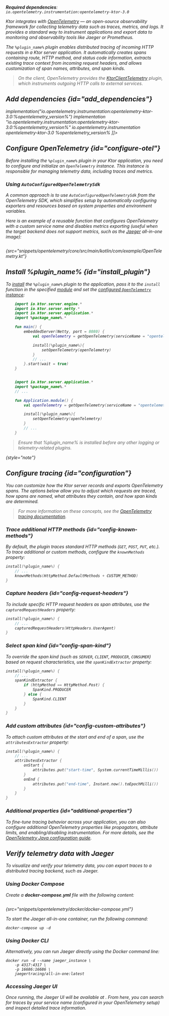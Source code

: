 [//]: # (title: Distributed tracing with OpenTelemetry in Ktor Server)

<show-structure for="chapter" depth="2"/>
<primary-label ref="server-plugin"/>
<var name="plugin_name" value="KtorServerTelemetry"/>
<var name="package_name" value="io.opentelemetry.instrumentation"/>
<var name="artifact_name" value="opentelemetry-ktor-3.0"/>

<tldr>
<p>
<b>Required dependencies</b>: <code>io.opentelemetry.instrumentation:opentelemetry-ktor-3.0</code>
</p>
<var name="example_name" value="opentelemetry"/>
<include from="lib.topic" element-id="download_example"/>
</tldr>

<snippet id="opentelemetry-description">

Ktor integrates with [OpenTelemetry](https://opentelemetry.io/) — an open-source observability framework for collecting
telemetry data such as traces, metrics, and logs. It provides a standard way to instrument applications and export data
to monitoring and observability tools like Jaeger or Prometheus.

</snippet>

The `%plugin_name%` plugin enables distributed tracing of incoming HTTP requests in a Ktor server application.  It
automatically creates spans containing route, HTTP method, and status code information, extracts existing trace context
from incoming request headers, and allows customization of span names, attributes, and span kinds.

> On the client, OpenTelemetry provides the [KtorClientTelemetry](client-opentelemetry.md) plugin, which instruments
> outgoing HTTP calls to external services.

## Add dependencies {id="add_dependencies"}

<include from="lib.topic" element-id="add_ktor_artifact_intro"/>

<tabs group="languages">
    <tab title="Gradle (Kotlin)" group-key="kotlin">
        <code-block lang="Kotlin">
            implementation("io.opentelemetry.instrumentation:opentelemetry-ktor-3.0:%opentelemetry_version%")
        </code-block>
    </tab>
    <tab title="Gradle (Groovy)" group-key="groovy">
        <code-block lang="Groovy">
            implementation "io.opentelemetry.instrumentation:opentelemetry-ktor-3.0:%opentelemetry_version%"
        </code-block>
    </tab>
    <tab title="Maven" group-key="maven">
        <code-block lang="XML">
        <![CDATA[
             <dependencies>
              <dependency>
                <groupId>io.opentelemetry.instrumentation</groupId>
                <artifactId>opentelemetry-ktor-3.0</artifactId>
                <version>%opentelemetry_version%</version>
              </dependency>
            </dependencies>
            ]]>
        </code-block>
    </tab>
</tabs>

## Configure OpenTelemetry {id="configure-otel"}

Before installing the `%plugin_name%` plugin in your Ktor application, you need to configure and initialize an
`OpenTelemetry` instance. This instance is responsible for managing telemetry data, including traces and metrics.

### Using `AutoConfiguredOpenTelemetrySdk`

A common approach is to use `AutoConfiguredOpenTelemetrySdk` from the OpenTelemetry SDK, which simplifies setup by
automatically configuring exporters and resources based on system properties and environment variables.

Here is an example of a reusable function that configures OpenTelemetry with a custom service name and disables
metrics exporting (useful when the target backend does not support metrics, such as the
[Jaeger](https://www.jaegertracing.io/) all-in-one image):

```kotlin
```

{src="snippets/opentelemetry/core/src/main/kotlin/com/example/OpenTelemetry.kt"}

## Install %plugin_name% {id="install_plugin"}

To [install](server-plugins.md#install) the `%plugin_name%` plugin to the application, pass it to the `install` function
in the specified [module](server-modules.md) and set the [configured `OpenTelemetry` instance](#configure-otel):

<tabs>
<tab title="embeddedServer">

```kotlin
    import io.ktor.server.engine.*
    import io.ktor.server.netty.*
    import io.ktor.server.application.*
    import %package_name%.*

    fun main() {
        embeddedServer(Netty, port = 8080) {
            val openTelemetry = getOpenTelemetry(serviceName = "opentelemetry-ktor-server")

            install(%plugin_name%){
                setOpenTelemetry(openTelemetry)
            }
            // ...
        }.start(wait = true)
    }
```
</tab>
<tab title="module">

```kotlin

    import io.ktor.server.application.*
    import %package_name%.*
    // ...

    fun Application.module() {
        val openTelemetry = getOpenTelemetry(serviceName = "opentelemetry-ktor-server")

        install(%plugin_name%){
            setOpenTelemetry(openTelemetry)
        }
        // ...
    }
```
</tab>
</tabs>

> Ensure that %plugin_name% is installed before any other logging or telemetry-related plugins.
> 
{style="note"}


## Configure tracing {id="configuration"}

You can customize how the Ktor server records and exports OpenTelemetry spans. The options below allow you to adjust
which requests are traced, how spans are named, what attributes they contain, and how span kinds are determined.

> For more information on these concepts, see the
> [OpenTelemetry tracing documentation](https://opentelemetry.io/docs/concepts/signals/traces/).

### Trace additional HTTP methods {id="config-known-methods"}

By default, the plugin traces standard HTTP methods (`GET`, `POST`, `PUT`, etc.). To trace additional or custom methods,
configure the `knownMethods` property:

```kotlin
install(%plugin_name%) {
    // ...
    knownMethods(HttpMethod.DefaultMethods + CUSTOM_METHOD)
}
```

### Capture headers {id="config-request-headers"}

To include specific HTTP request headers as span attributes, use the `capturedRequestHeaders` property:

```kotlin
install(%plugin_name%) {
    // ...
    capturedRequestHeaders(HttpHeaders.UserAgent)
}
```

### Select span kind {id="config-span-kind"}

To override the span kind (such as `SERVER`, `CLIENT`, `PRODUCER`, `CONSUMER`) based on request characteristics,
use the `spanKindExtractor` property:

```kotlin
install(%plugin_name%) {
    // ...
    spanKindExtractor {
        if (httpMethod == HttpMethod.Post) {
            SpanKind.PRODUCER
        } else {
            SpanKind.CLIENT
        }
    }
}
```

### Add custom attributes {id="config-custom-attributes"}

To attach custom attributes at the start and end of a span, use the `attributesExtractor` property:

```kotlin
install(%plugin_name%) {
    // ...
    attributesExtractor {
        onStart {
            attributes.put("start-time", System.currentTimeMillis())
        }
        onEnd {
            attributes.put("end-time", Instant.now().toEpochMilli())
        }
    }
}
```

### Additional properties {id="additional-properties"}

To fine-tune tracing behavior across your application, you can also configure additional OpenTelemetry properties
like propagators, attribute limits, and enabling/disabling instrumentation. For more details, see the
[OpenTelemetry Java configuration guide](https://opentelemetry.io/docs/languages/java/configuration/).

## Verify telemetry data with Jaeger

To visualize and verify your telemetry data, you can export traces to a distributed tracing backend, such as Jaeger.

### Using Docker Compose

Create a **docker-compose.yml** file with the following content:

```yaml
```
{src="snippets/opentelemetry/docker/docker-compose.yml"}

To start the Jaeger all-in-one container, run the following command:

```shell
docker-compose up -d
```

### Using Docker CLI

Alternatively, you can run Jaeger directly using the Docker command line:

```shell
docker run -d --name jaeger_instance \
    -p 4317:4317 \
    -p 16686:16686 \
    jaegertracing/all-in-one:latest
```

### Accessing Jaeger UI

Once running, the Jaeger UI will be available at [](http://localhost:16686/search).
From here, you can search for traces by your service name (configured in your OpenTelemetry setup) and inspect
detailed trace information.

